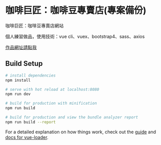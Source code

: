 # 咖啡巨匠：咖啡豆專賣店(專案備份)

咖啡巨匠：咖啡豆專賣店網站

個人練習做品，使用技術：vue cli、vuex、bootstrap4、sass、axios

[作品網址請點我](https://allen8101070.github.io/coffeeMasterWebsite/)

## Build Setup

``` bash
# install dependencies
npm install

# serve with hot reload at localhost:8080
npm run dev

# build for production with minification
npm run build

# build for production and view the bundle analyzer report
npm run build --report
```

For a detailed explanation on how things work, check out the [guide](http://vuejs-templates.github.io/webpack/) and [docs for vue-loader](http://vuejs.github.io/vue-loader).
